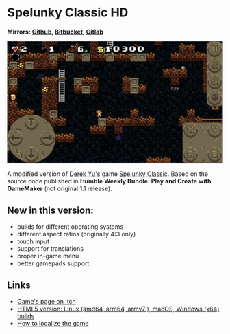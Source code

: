 # Spelunky Classic HD

**Mirrors: [Github](https://github.com/yancharkin/SpelunkyClassicHD), [Bitbucket](https://bitbucket.org/yancharkin/spelunkyclassichd), [Gitlab](https://gitlab.com/yancharkin/SpelunkyClassicHD)**

![screenshot](screenshots/screenshot_00.jpg)

A modified version of [Derek Yu's](https://en.wikipedia.org/wiki/Derek_Yu) game [Spelunky Classic](https://spelunkyworld.com/original.html). Based on the source code published in **Humble Weekly Bundle: Play and Create with GameMaker** (not original 1.1 release).

## New in this version:
- builds for different operating systems
- different aspect ratios (originally 4:3 only)
- touch input
- support for translations
- proper in-game menu
- better gamepads support

## Links
* [Game's page on Itch](https://yancharkin.itch.io/spelunky-classic-hd)
* [HTML5 version: Linux (amd64, arm64, armv7l), macOS, Windows (x64) builds](https://github.com/yancharkin/SpelunkyClassicHDhtml5)
* [How to localize the game](localization/README.md)

